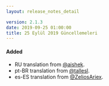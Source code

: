 ```yaml
---
layout: release_notes_detail

version: 2.1.3
date: 2019-09-25 01:00:00
title: 25 Eylül 2019 Güncellemeleri
---
```



#### Added
- RU translation from [@aishek](https://github.com/aishek).
- pt-BR translation from [@tallesl](https://github.com/tallesl).
- es-ES translation from [@ZeliosAriex](https://github.com/ZeliosAriex).